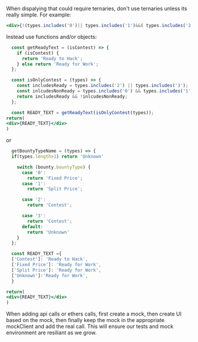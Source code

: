 When dispalying that could require ternaries, don't use ternaries unless its really simple.
For example:
```jsx 
<div>{!(types.includes('0')|| types.includes('1')&&( types.includes('2') && types.includes('3')))? 'Ready to Hack': 'Ready for Work'}</div>
```

Instead use functions and/or objects:
```jsx 
  const getReadyText = (isContest) => {
    if (isContest) {
      return 'Ready to Hack';
    } else return 'Ready for Work';
  };

  const isOnlyContest = (types) => {
    const includesReady = types.includes('2') || types.includes('3');
    const inlcudesNonReady = types.includes('0') && types.includes('1');
    return includesReady && !inlcudesNonReady;
  };

  const READY_TEXT = getReadyText(isOnlyContest(types));
return(
<div>{READY_TEXT}</div>
)
```
or
```jsx 
  getBountyTypeName = (types) => {
  if(types.length>1) return 'Unknown'

    switch (bounty.bountyType) {
      case '0':
        return 'Fixed Price';
      case '1':
        return 'Split Price';

      case '2':
        return 'Contest';

      case '3':
        return 'Contest';
	  default:
	  	return 'Unknown'
    }
  };  

  const READY_TEXT ={
  ['Contest']: 'Ready to Hack',
  ['Fixed Price']: 'Ready for Work',
  ['Split Price']: 'Ready for Work',
  ['Unknown']:'Ready for Work',
  }

return(
<div>{READY_TEXT}</div>
)
```

When adding api calls or ethers calls, first create a mock, then create UI based on the mock, then finally keep the mock in the appropriate mockClient and add the real call. This will ensure our tests and mock environment are resiliant as we grow.